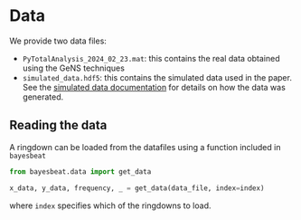 # Data

We provide two data files:

- `PyTotalAnalysis_2024_02_23.mat`: this contains the real data obtained using the GeNS techniques
- `simulated_data.hdf5`: this contains the simulated data used in the paper. See the [simulated data documentation](../analysis/simulated_data/README.md#generating-data) for details on how the data was generated.


## Reading the data

A ringdown can be loaded from the datafiles using a function included in `bayesbeat`

```python
from bayesbeat.data import get_data

x_data, y_data, frequency, _ = get_data(data_file, index=index)
```
where `index` specifies which of the ringdowns to load.